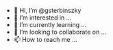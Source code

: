 - 👋 Hi, I’m @gsterbinszky
- 👀 I’m interested in ...
- 🌱 I’m currently learning ...
- 💞️ I’m looking to collaborate on ...
- 📫 How to reach me ...

<!---
gsterbinszky/gsterbinszky is a ✨ special ✨ repository because its `README.md` (this file) appears on your GitHub profile.
You can click the Preview link to take a look at your changes.
--->
